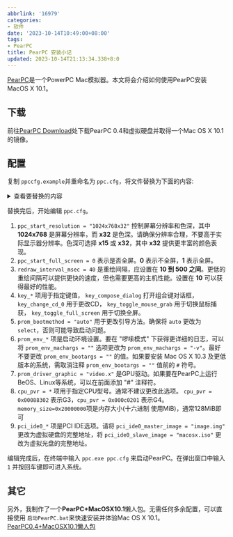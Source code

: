 ```yaml
---
abbrlink: '16979'
categories:
- 软件
date: '2023-10-14T10:49:00+08:00'
tags:
- PearPC
title: PearPC 安装小记
updated: 2023-10-14T21:13:34.338+8:0
---
```

[PearPC](https://pearpc.sourceforge.net/)是一个PowerPC Mac模拟器。本文将会介绍如何使用PearPC安装MacOS X 10.1。

## 下载

前往[PearPC Download](https://pearpc.sourceforge.net/downloads.html)处下载PearPC 0.4和虚拟硬盘并取得一个Mac OS X 10.1的镜像。

## 配置

复制 `ppccfg.example`并重命名为 `ppc.cfg`，将文件替换为下面的内容:

<details> <summary>查看要替换的内容</summary>
如下

```config
## PearPC 配置文件

##
## 启动分辨率
##
## （使用 video.x 的客户端可以在运行时更改分辨率，
## 因此这只用于启动时）
##
## 格式："(宽度)x(高度)x(色深)"
## 或 "(宽度)x(高度)x(色深)@(频率)"
##
## 色深只能为15或32
##
## 默认值："800x600x15"
##

ppc_start_resolution = "800x600x15"

##
## 设置此项为非零以在启动时启用全屏模式。
##

ppc_start_full_screen = 0

##
## 重绘间隔（以毫秒为单位）
## 必须介于10和500之间
##
## 如果您将此值设置得更高，PearPC 将花更少的时间进行重绘
## （从而运行得更快），但响应性更差。您应根据计算机速度和个人喜好来调整此值。
##

redraw_interval_msec = 40

##
## 按键代码
##

key_compose_dialog = "F11"
key_change_cd_0 = "none"
key_toggle_mouse_grab = "F12"
key_toggle_full_screen = "Alt+Return"

##
## 启动加载器
##

##
## 引导方法
## 这可以是：
## 1. "auto"，PROM 将引导找到的第一个可引导分区（默认值）
## 2. "select"，PROM 将显示可引导分区的列表
## 3. "force"，PROM 将加载并引导本地文件 prom_loadfile
##

prom_bootmethod = "auto"

## 使用 "force" 的示例：

#prom_bootmethod = "force"
#prom_loadfile = "test/yaboot"
#prom_env_bootpath = "disk"

##
## bootargs：除非您知道自己在做什么，否则不要更改
## machargs：设置为"-v"以获取详细的启动信息
##

#prom_env_bootargs = ""
prom_env_machargs = "-v"

##
## 如果要引导 Mac OS X，则需要这个
##

prom_driver_graphic = "video.x"

## 这将调整初始页表的位置（不要更改）

#page_table_pa = 104857600

##
## CPU 配置
##
## 处理器版本寄存器
## 默认为0x00088302（G3）
## 将其设置为0x000c0201以启用G4仿真
## 除非您知道自己在做什么，否则不要更改
##

#cpu_pvr = 0x00088302
#cpu_pvr = 0x000c0201

##
## 主内存（默认为128 MiB）
## 必须至少为64 MiB
##

#memory_size=0x8000000

##
## IO 设备
##

##
## PCI IDE 配置
##
## 驱动器类型将根据文件扩展名设置为：
## .img：硬盘（文件大小必须是516096的倍数）
## .iso：CD-ROM
## 或者您可以通过指定类型来覆盖此设置
## pci_ide0_master_type / pci_ide0_slave_type
##
## 有效的驱动器类型包括：
## hd：应指定硬盘映像
## 例如 "test/imgs/linux.img"
## cdrom：应指定 CD-ROM 映像
## 对于 Linux 或 BeOS，还可以指定 CD-ROM 设备
## 例如 "/dev/cdrom"
## nativecdrom：与平台相关
## Win（SPTI）：驱动器号，例如 "d:\"
## Win（ASPI）：SCSI 主机适配器、目标、LUN，例如 "2,0,1"
## BeOS（ATAPI）：设备路径，例如 "/dev/disk/ide/atapi/0/master/0/raw"

pci_ide0_master_installed = 1
pci_ide0_master_image = "test/imgs/linux.img"
#pci_ide0_master_type = "hd"

pci_ide0_slave_installed = 1
#pci_ide0_slave_image = "e:\"
#pci_ide0_slave_image = "2,0,0"
pci_ide0_slave_image = "/dev/cdrom"
pci_ide0_slave_type = "cdrom"

##
## 网络
##
## 选择以下其中一个网卡

pci_3c90x_installed = 0
pci_3c90x_mac = "de:ad:ca:fe:12:34"

pci_rtl8139_installed = 0
pci_rtl8139_mac = "de:ad:ca:fe:12:35"

##
## USB
##
pci_usb_installed = 1

##
## NVRAM
##
nvram_file = "nvram"

```

如上

</details>

替换完后，开始编辑 `ppc.cfg`。

1. `ppc_start_resolution = "1024x768x32"` 控制屏幕分辨率和色深，其中 **1024x768** 是屏幕分辨率，而 **x32** 是色深。请确保分辨率合理，不要高于实际显示器分辨率。色深可选择 **x15** 或 **x32**，其中 **x32** 提供更丰富的颜色表现。
2. `ppc_start_full_screen = 0` 表示是否全屏。**0** 表示不全屏，**1** 表示全屏。
3. `redraw_interval_msec = 40` 是重绘间隔，应设置在 **10 到 500 之间**。更低的重绘间隔可以提供更快的速度，但也需要更高的主机性能。设置在 **10** 可以获得最好的性能。
4. `key_*` 项用于指定键值， `key_compose_dialog` 打开组合键对话框， `key_change_cd_0` 用于更改CD， `key_toggle_mouse_grab` 用于切换鼠标捕获， `key_toggle_full_screen` 用于切换全屏。
5. `prom_bootmethod = "auto"` 用于更改引导方法。确保将 `auto` 更改为 `select`，否则可能导致启动问题。
6. `prom_env_*` 项是启动环境设置。要在 "啰嗦模式" 下获得更详细的日志，可以将 `prom_env_machargs = ""` 选项更改为 `prom_env_machargs = "-v"`。最好不要更改 `prom_env_bootargs = ""` 的值。如果要安装 Mac OS X 10.3 及更低版本的系统，需取消注释 `prom_env_bootargs = ""` 值前的 `#` 符号。
7. `prom_driver_graphic = "video.x"` 是GPU驱动。如果要在PearPC上运行BeOS、Linux等系统，可以在前面添加 "#" 注释符。
8. `cpu_pvr = *` 项用于指定CPU型号。通常不建议更改此选项。 `cpu_pvr = 0x00088302` 表示G3，`cpu_pvr = 0x000c0201` 表示G4。`memory_size=0x20000000`项是内存大小(十六进制 使用MiB)，通常128MiB即可
9. `pci_ide0_*` 项是PCI IDE选项。请将 `pci_ide0_master_image = "image.img"` 更改为虚拟硬盘的完整地址，将 `pci_ide0_slave_image = "macosx.iso"` 更改为虚拟光盘的完整地址。

编辑完成后，在终端中输入 `ppc.exe ppc.cfg` 来启动PearPC。在弹出窗口中输入 `1` 并按回车键即可进入系统。

## 其它

另外，我制作了一个**PearPC+MacOSX10.1**懒人包。无需任何多余配置，可以直接使用 `启动PearPC.bat`来快速安装并体验Mac OS X 10.1。
[PearPC0.4+MacOSX10.1懒人包](https://snesite-my.sharepoint.com/:u:/g/personal/snes_snesite_onmicrosoft_com/ERmQhbHA-2BKh-c04X1oCxEByBbMH6WIn1c3npZvlUI3iw?e=PlT8Ns)
